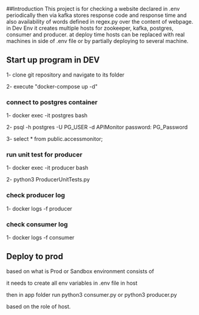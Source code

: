 ##Introduction
This project is for checking a website declared in .env 
periodically then via kafka stores response code and response time and also availability of words defined in regex.py over the content of webpage.
in Dev Env it creates multiple hosts for zookeeper, kafka, postgres, consumer and producer.
at deploy time hosts can be replaced with real machines in side of .env file or by partially deploying to several machine.


## Start up program in DEV
1- clone git repository and navigate to its folder

2- execute "docker-compose up -d"

### connect to postgres container
1- docker exec -it postgres bash 
 
2-  psql -h postgres -U PG_USER  -d APIMonitor
password: PG_Password

3- select * from public.accessmonitor;

### run unit test for producer
1- docker exec -it producer bash

2-  python3 ProducerUnitTests.py

### check producer log
1- docker logs -f producer

### check consumer log
1- docker logs -f consumer

## Deploy to prod
based on what is Prod or Sandbox environment consists of

it needs to create all env variables in .env file in host

then in app folder run python3 consumer.py or python3 producer.py

based on the role of host.



